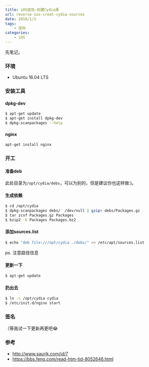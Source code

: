 ```yaml
---
title: iOS逆向-创建Cydia源
url: reverse-ios-creat-cydia-sources
date: 2018/1/2
tags: 
    - 逆向
categories:
    - iOS
---
```


先笔记。

<!--more-->

### 环境

- Ubuntu 16.04 LTS

### 安装工具

#### dpkg-dev
```sh
$ apt-get update
$ apt-get install dpkg-dev
$ dpkg-scanpackages --help
```

#### nginx
```sh
apt-get install nginx
```

### 开工

#### 准备deb

此处目录为`/opt/cydia/debs`，可以为别的，但是建议你也这样做:)。

#### 生成依赖

```sh
$ cd /opt/cydia
$ dpkg-scanpackages debs/  /dev/null | gzip> debs/Packages.gz
$ tar zcvf Packages.gz Packages
$ bzip2 -k Packages Packages.bz2
```

#### 添加sources.list

```sh
$ echo "deb file:///opt/cydia ./debs/" >> /etc/apt/sources.list
```

ps. 注意路径信息

#### 更新一下

```sh
$ apt-get update
```

#### 扔出去

```sh
$ ln -s /opt/cydia cydia
$ /etc/init.d/nginx start
```

### 签名

（等我试一下更新再更吧😂

### 参考
- http://www.saurik.com/id/7
- https://bbs.feng.com/read-htm-tid-8052646.html